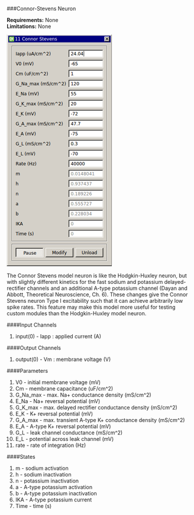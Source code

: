 ###Connor-Stevens Neuron

**Requirements:** None  
**Limitations:** None  

![CS Model Neuron GUI](connor-stevens.png)

The Connor Stevens model neuron is like the Hodgkin-Huxley neuron, but with slightly different kinetics for the fast sodium and potassium delayed-rectifier channels and an additional A-type potassium channel (Dayan and Abbott, Theoretical Neuroscience, Ch. 6). These changes give the Connor Stevens neuron Type I excitability such that it can achieve arbitrarily low spike rates. This feature may make this model more useful for testing custom modules than the Hodgkin-Huxley model neuron.

####Input Channels
1. input(0) - Iapp : applied current  (A)

####Output Channels
1. output(0) - Vm : membrane voltage (V)

####Parameters
1. V0 - initial membrane voltage (mV)
2. Cm - membrane capacitance (uF/cm^2)
3. G_Na_max - max. Na+ conductance density (mS/cm^2)
4. E_Na - Na+ reversal potential (mV)
5. G_K_max - max. delayed rectifier conductance density (mS/cm^2)
6. E_K - K+ reversal potential (mV)
6. G_A_max - max. transient A-type K+ conductance density (mS/cm^2)
6. E_A - A-type K+ reversal potential (mV) 
7. G_L - leak channel conductance (mS/cm^2)
8. E_L - potential across leak channel (mV)
10. rate - rate of integration (Hz)

####States
1. m - sodium activation
2. h - sodium inactivation
3. n - potassium inactivation
4. a - A-type potassium activation
5. b - A-type potassium inactivation
6. IKA - A-type potassium current
7. Time - time (s)
